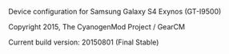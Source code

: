 Device configuration for Samsung Galaxy S4 Exynos (GT-I9500)

Copyright 2015, The CyanogenMod Project / GearCM

Current build version: 20150801 (Final Stable)

